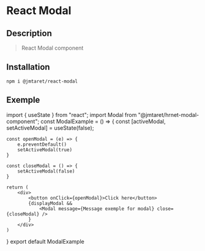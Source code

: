 # React Modal
## Description
> React Modal component

## Installation

`npm i @jmtaret/react-modal`

## Exemple

import { useState } from "react";
import Modal from "@jmtaret/hrnet-modal-component";
const ModalExample = () => {
    const [activeModal, setActiveModal] = useState(false);
    
    const openModal = (e) => {
        e.preventDefault()
        setActiveModal(true)
    }

    const closeModal = () => {
        setActiveModal(false)
    }

    return (
        <div>
            <button onClick={openModal}>Click here</button>
            {displayModal &&
                <Modal message={Message exemple for modal} close={closeModal} />
            }
        </div>
    )
}
export default ModalExample